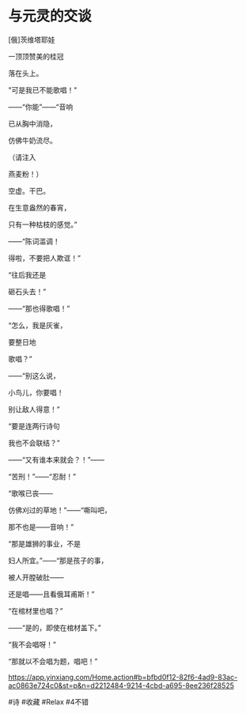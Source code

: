 # 与元灵的交谈



[俄]茨维塔耶娃

一顶顶赞美的桂冠

落在头上。

"可是我已不能歌唱！"

——“你能”——“音响

已从胸中消隐，

仿佛牛奶流尽。

（请注入

燕麦粉！）

空虚。干巴。

在生意盎然的春宵，

只有一种枯枝的感觉。”

——“陈词滥调！

得啦，不要把人欺诓！”

“往后我还是

砸石头去！”

——“那也得歌唱！”

“怎么，我是灰雀，

要整日地

歌唱？”

——“别这么说，

小鸟儿，你要唱！

别让敌人得意！”

“要是连两行诗句

我也不会联结？”

——“又有谁本来就会？！”——

“苦刑！”——“忍耐！”

“歌喉已丧——

仿佛刈过的草地！”——“嘶叫吧，

那不也是——音响！”

“那是雄狮的事业，不是

妇人所宜。”——“那是孩子的事，

被人开膛破肚——

还是唱——且看俄耳甫斯！”

“在棺材里也唱？”

——“是的，即使在棺材盖下。”

“我不会唱呀！”

“那就以不会唱为题，唱吧！”

https://app.yinxiang.com/Home.action#b=bfbd0f12-82f6-4ad9-83ac-ac0863e724c0&st=p&n=d2212484-9214-4cbd-a695-8ee236f28525

#诗 #收藏 #Relax #4不错